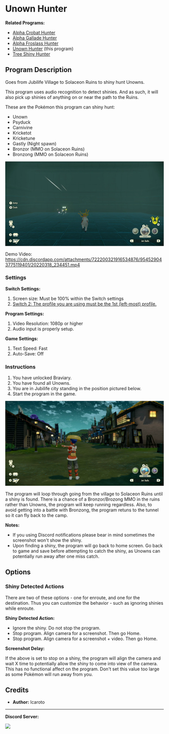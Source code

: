 # Unown Hunter

**Related Programs:**

- [Alpha Crobat Hunter](AlphaCrobatHunter.md)
- [Alpha Gallade Hunter](AlphaGalladeHunter.md)
- [Alpha Froslass Hunter](AlphaFroslassHunter.md)
- [Unown Hunter](UnownHunter.md) (this program)
- [Tree Shiny Hunter](TreeShinyHunter.md)

## Program Description

Goes from Jubilife Village to Solaceon Ruins to shiny hunt Unowns.

This program uses audio recognition to detect shinies. And as such, it will also pick up shinies of anything on or near the path to the Ruins.

These are the Pokémon this program can shiny hunt:

- Unown
- Psyduck
- Carnivine
- Kricketot
- Kricketune
- Gastly (Night spawn)
- Bronzor (MMO on Solaceon Ruins)
- Bronzong (MMO on Solaceon Ruins)

<img src="images/UnownHunter-0.png">

Demo Video: https://cdn.discordapp.com/attachments/722200321916534876/954529043775119401/20220318_234451.mp4


### Settings

**Switch Settings:**

1. Screen size: Must be 100% within the Switch settings
2. [Switch 2: The profile you are using must be the 1st (left-most) profile.](../NintendoSwitch/Switch2Notes.md#resetting-a-game-moves-the-cursor-to-the-1st-user-profile)

**Program Settings:**

1. Video Resolution: 1080p or higher
2. Audio input is properly setup.

**Game Settings:**

1. Text Speed: Fast
2. Auto-Save: Off


### Instructions

1. You have unlocked Braviary.
2. You have found all Unowns.
3. You are in Jubilife city standing in the position pictured below.
4. Start the program in the game.

<img src="images/UnownHunter-1.png">

The program will loop through going from the village to Solaceon Ruins until a shiny is found. There is a chance of a Bronzor/Brozong MMO in the ruins rather than Unowns, the program will keep running regardless. Also, to avoid getting into a battle with Bronzong, the program retuns to the tunnel so it can fly back to the camp.

**Notes:**

- If you using Discord notifications please bear in mind sometimes the screenshot won't show the shiny.
- Upon finding a shiny, the program will go back to home screen. Go back to game and save before attempting to catch the shiny, as Unowns can potentially run away after one miss catch. 


## Options

### Shiny Detected Actions

There are two of these options - one for enroute, and one for the destination. Thus you can customize the behavior - such as ignoring shinies while enroute.

**Shiny Detected Action:**

- Ignore the shiny. Do not stop the program.
- Stop program. Align camera for a screenshot. Then go Home.
- Stop program. Align camera for a screenshot + video. Then go Home.

**Screenshot Delay:**

If the above is set to stop on a shiny, the program will align the camera and wait X time to potentially allow the shiny to come into view of the camera.
This has no functional affect on the program. Don't set this value too large as some Pokémon will run away from you.


## Credits

- **Author:** lcaroto


<hr>

**Discord Server:** 

[<img src="https://canary.discordapp.com/api/guilds/695809740428673034/widget.png?style=banner2">](https://discord.gg/cQ4gWxN)
